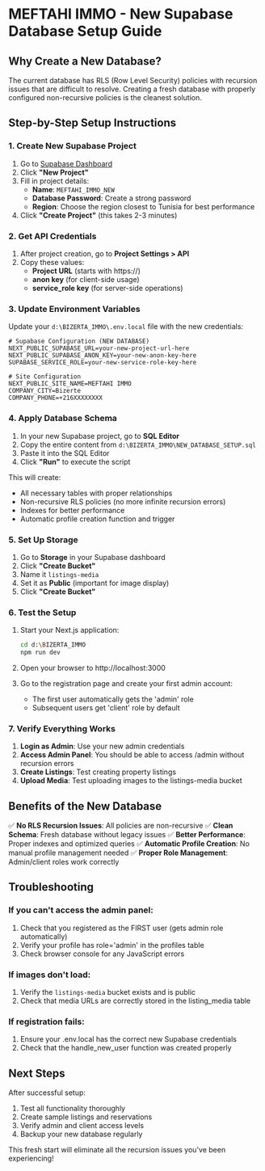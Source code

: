 # MEFTAHI IMMO - New Supabase Database Setup Guide

## Why Create a New Database?

The current database has RLS (Row Level Security) policies with recursion issues that are difficult to resolve. Creating a fresh database with properly configured non-recursive policies is the cleanest solution.

## Step-by-Step Setup Instructions

### 1. Create New Supabase Project

1. Go to [Supabase Dashboard](https://app.supabase.com/)
2. Click **"New Project"**
3. Fill in project details:
   - **Name**: `MEFTAHI_IMMO_NEW`
   - **Database Password**: Create a strong password
   - **Region**: Choose the region closest to Tunisia for best performance
4. Click **"Create Project"** (this takes 2-3 minutes)

### 2. Get API Credentials

1. After project creation, go to **Project Settings > API**
2. Copy these values:
   - **Project URL** (starts with https://)
   - **anon key** (for client-side usage)
   - **service_role key** (for server-side operations)

### 3. Update Environment Variables

Update your `d:\BIZERTA_IMMO\.env.local` file with the new credentials:

```env
# Supabase Configuration (NEW DATABASE)
NEXT_PUBLIC_SUPABASE_URL=your-new-project-url-here
NEXT_PUBLIC_SUPABASE_ANON_KEY=your-new-anon-key-here
SUPABASE_SERVICE_ROLE=your-new-service-role-key-here

# Site Configuration
NEXT_PUBLIC_SITE_NAME=MEFTAHI IMMO
COMPANY_CITY=Bizerte
COMPANY_PHONE=+216XXXXXXXX
```

### 4. Apply Database Schema

1. In your new Supabase project, go to **SQL Editor**
2. Copy the entire content from `d:\BIZERTA_IMMO\NEW_DATABASE_SETUP.sql`
3. Paste it into the SQL Editor
4. Click **"Run"** to execute the script

This will create:
- All necessary tables with proper relationships
- Non-recursive RLS policies (no more infinite recursion errors)
- Indexes for better performance
- Automatic profile creation function and trigger

### 5. Set Up Storage

1. Go to **Storage** in your Supabase dashboard
2. Click **"Create Bucket"**
3. Name it `listings-media`
4. Set it as **Public** (important for image display)
5. Click **"Create Bucket"**

### 6. Test the Setup

1. Start your Next.js application:
   ```bash
   cd d:\BIZERTA_IMMO
   npm run dev
   ```

2. Open your browser to http://localhost:3000

3. Go to the registration page and create your first admin account:
   - The first user automatically gets the 'admin' role
   - Subsequent users get 'client' role by default

### 7. Verify Everything Works

1. **Login as Admin**: Use your new admin credentials
2. **Access Admin Panel**: You should be able to access /admin without recursion errors
3. **Create Listings**: Test creating property listings
4. **Upload Media**: Test uploading images to the listings-media bucket

## Benefits of the New Database

✅ **No RLS Recursion Issues**: All policies are non-recursive
✅ **Clean Schema**: Fresh database without legacy issues
✅ **Better Performance**: Proper indexes and optimized queries
✅ **Automatic Profile Creation**: No manual profile management needed
✅ **Proper Role Management**: Admin/client roles work correctly

## Troubleshooting

### If you can't access the admin panel:
1. Check that you registered as the FIRST user (gets admin role automatically)
2. Verify your profile has role='admin' in the profiles table
3. Check browser console for any JavaScript errors

### If images don't load:
1. Verify the `listings-media` bucket exists and is public
2. Check that media URLs are correctly stored in the listing_media table

### If registration fails:
1. Ensure your .env.local has the correct new Supabase credentials
2. Check that the handle_new_user function was created properly

## Next Steps

After successful setup:
1. Test all functionality thoroughly
2. Create sample listings and reservations
3. Verify admin and client access levels
4. Backup your new database regularly

This fresh start will eliminate all the recursion issues you've been experiencing!